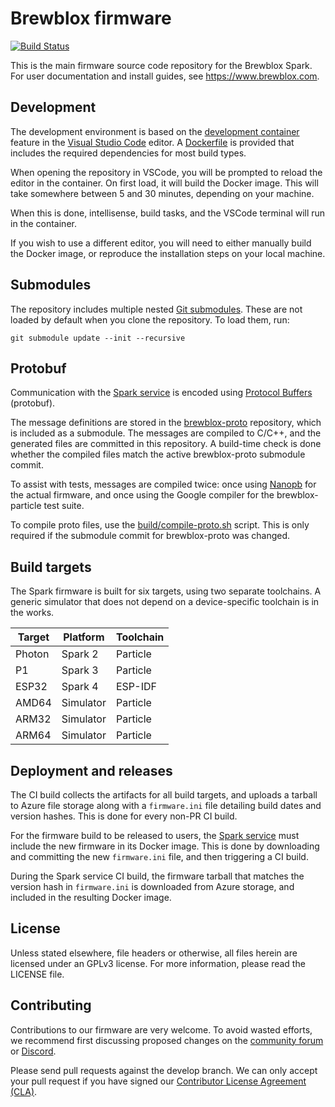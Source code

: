 # Brewblox firmware
[![Build Status](https://dev.azure.com/brewblox/brewblox/_apis/build/status/BrewBlox.brewblox-firmware?branchName=develop)](https://dev.azure.com/brewblox/brewblox/_build/latest?definitionId=10&branchName=develop)

This is the main firmware source code repository for the Brewblox Spark.
For user documentation and install guides, see https://www.brewblox.com.

## Development
The development environment is based on the [development container](https://code.visualstudio.com/docs/remote/containers) feature in the [Visual Studio Code](https://code.visualstudio.com/) editor.
A [Dockerfile](./.devcontainer/Dockerfile) is provided that includes the required dependencies for most build types.

When opening the repository in VSCode, you will be prompted to reload the editor in the container.
On first load, it will build the Docker image. This will take somewhere between 5 and 30 minutes, depending on your machine.

When this is done, intellisense, build tasks, and the VSCode terminal will run in the container.

If you wish to use a different editor, you will need to either manually build the Docker image, or reproduce the installation steps on your local machine.

## Submodules
The repository includes multiple nested [Git submodules](https://git-scm.com/book/en/v2/Git-Tools-Submodules).
These are not loaded by default when you clone the repository.
To load them, run:
```
git submodule update --init --recursive
```

## Protobuf
Communication with the [Spark service](https://github.com/brewblox/brewblox-devcon-spark) is encoded using [Protocol Buffers](https://developers.google.com/protocol-buffers) (protobuf).

The message definitions are stored in the [brewblox-proto](https://github.com/BrewBlox/brewblox-proto) repository, which is included as a submodule.
The messages are compiled to C/C++, and the generated files are committed in this repository.
A build-time check is done whether the compiled files match the active brewblox-proto submodule commit.

To assist with tests, messages are compiled twice: once using [Nanopb](https://github.com/nanopb/nanopb) for the actual firmware, and once using the Google compiler for the brewblox-particle test suite.

To compile proto files, use the [build/compile-proto.sh](build/compile-proto.sh) script. This is only required if the submodule commit for brewblox-proto was changed.

## Build targets
The Spark firmware is built for six targets, using two separate toolchains.
A generic simulator that does not depend on a device-specific toolchain is in the works.

| Target | Platform | Toolchain |
|---|---|---|
| Photon | Spark 2 | Particle |
| P1 | Spark 3 | Particle |
| ESP32 | Spark 4 | ESP-IDF |
| AMD64 | Simulator | Particle |
| ARM32 | Simulator | Particle |
| ARM64 | Simulator | Particle |

## Deployment and releases
The CI build collects the artifacts for all build targets, and uploads a tarball to Azure file storage along with a `firmware.ini` file detailing build dates and version hashes. This is done for every non-PR CI build.

For the firmware build to be released to users, the [Spark service](https://github.com/brewblox/brewblox-devcon-spark) must include the new firmware in its Docker image.
This is done by downloading and committing the new `firmware.ini` file, and then triggering a CI build.

During the Spark service CI build, the firmware tarball that matches the version hash in `firmware.ini` is downloaded from Azure storage, and included in the resulting Docker image.

## License
Unless stated elsewhere, file headers or otherwise, all files herein are licensed under an GPLv3 license. For more information, please read the LICENSE file.

## Contributing
Contributions to our firmware are very welcome. To avoid wasted efforts, we recommend first discussing proposed changes on the [community forum](https://community.brewpi.com/) or [Discord](https://discord.gg/WaFYD2jaaT).

Please send pull requests against the develop branch. We can only accept your pull request if you have signed our [Contributor License Agreement (CLA)](http://www.brewpi.com/cla/).
